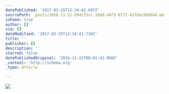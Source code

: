```yaml
---
datePublished: '2017-03-25T12:34:42.697Z'
sourcePath: _posts/2016-11-22-b941f3cc-168d-44f3-8772-41fdac9b8d44.md
inFeed: true
author: []
via: {}
dateModified: '2017-03-25T12:34:41.730Z'
title: ''
publisher: {}
description: ''
starred: false
datePublishedOriginal: '2016-11-22T08:01:42.960Z'
_context: 'http://schema.org'
_type: Article

---
```

![](https://the-grid-user-content.s3-us-west-2.amazonaws.com/aece6ca6-6418-4c26-8726-c23b51d216fd.jpg)